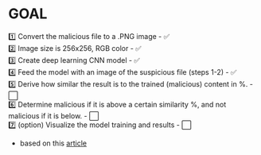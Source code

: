 # GOAL
1️⃣ Convert the malicious file to a .PNG image - ✅  
2️⃣ Image size is 256x256, RGB color - ✅  
3️⃣ Create deep learning CNN model - ✅  
4️⃣ Feed the model with an image of the suspicious file (steps 1-2) - ✅  
5️⃣ Derive how similar the result is to the trained (malicious) content in %.  - ⬜️  
6️⃣ Determine malicious if it is above a certain similarity %, and not malicious if it is below.  - ⬜️  
7️⃣ (option) Visualize the model training and results  - ⬜️

- based on this [article](https://ieeexplore.ieee.org/document/8887303)
